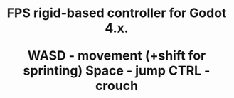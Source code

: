 <h1 align="center">FPS rigid-based controller for Godot 4.x.</a> 

WASD - movement (+shift for sprinting)
Space - jump
CTRL - crouch
